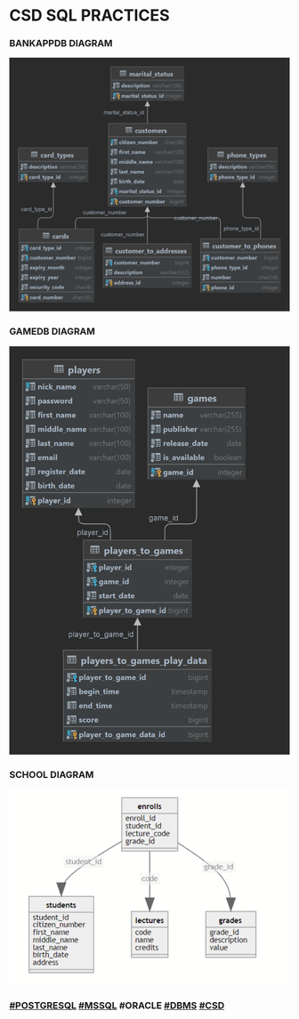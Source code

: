 # CSD SQL PRACTICES

### BANKAPPDB DIAGRAM

![csd_bankappdb_diagram](csd_bankappdb_diagram.png)
### GAMEDB DIAGRAM
![csd_bankappdb_diagram](csd_gamedb_diagram.png)

### SCHOOL DIAGRAM

![csd_school_db_diagram](csd_school_db_diagram.png)














### [#POSTGRESQL](https://github.com/topics/postgresql) [#MSSQL](https://github.com/topics/mssql) #ORACLE [#DBMS](https://github.com/topics/dbms) [#CSD](https://csystem.org)